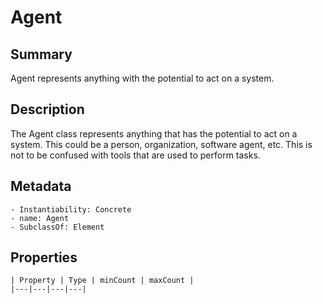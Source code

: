 <!-- Automatically generated by spec-parser v2.0.0 on 2023-12-25T20:28:21.783513+00:00 -->
<!-- SPDX-License-Identifier: Community-Spec-1.0 -->

# Agent

## Summary

Agent represents anything with the potential to act on a system.


## Description

The Agent class represents anything that has the potential to act on a system. This could be a person, organization, software agent, etc. This is not to be confused with tools that are used to perform tasks.


## Metadata

    - Instantiability: Concrete
    - name: Agent
    - SubclassOf: Element



## Properties

    | Property | Type | minCount | maxCount |
    |---|---|---|---|

